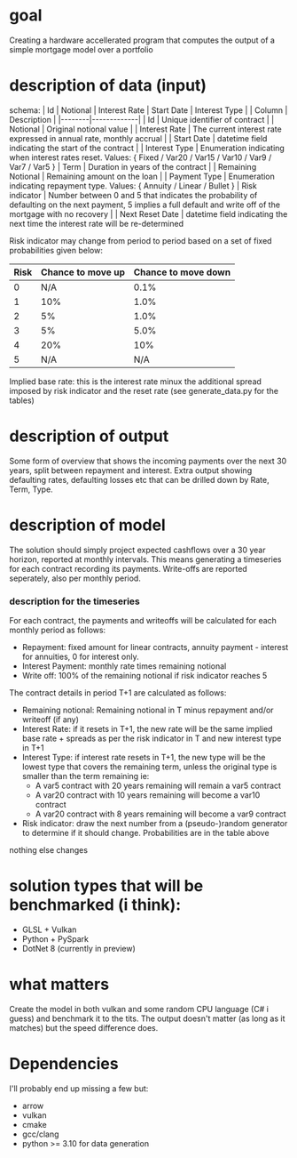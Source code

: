 # goal
Creating a hardware accellerated program that computes the output of a simple mortgage model over a portfolio

# description of data (input)
schema:
| Id | Notional | Interest Rate | Start Date | Interest Type | 
| Column | Description |
|--------|-------------|
| Id	 | Unique identifier of contract |
| Notional | Original notional value |
| Interest Rate | The current interest rate expressed in annual rate, monthly accrual |
| Start Date | datetime field indicating the start of the contract |
| Interest Type | Enumeration indicating when interest rates reset. Values: { Fixed / Var20 / Var15 / Var10 / Var9 / Var7 / Var5 }
| Term | Duration in years of the contract |
| Remaining Notional | Remaining amount on the loan |
| Payment Type | Enumeration indicating repayment type. Values: { Annuity / Linear / Bullet }
| Risk indicator | Number between 0 and 5 that indicates the probability of defaulting on the next payment, 5 implies a full default and write off of the mortgage with no recovery |
| Next Reset Date | datetime field indicating the next time the interest rate will be re-determined

Risk indicator may change from period to period based on a set of fixed probabilities given below:

| Risk | Chance to move up | Chance to move down |
|------|-------------------|---------------------|
| 0    |  N/A              | 0.1%                |
| 1    |  10%              | 1.0%                |
| 2    |  5%               | 1.0%                |
| 3    |  5%               | 5.0%                |
| 4    |  20%              | 10%                 |
| 5    |  N/A              | N/A                 |

Implied base rate: this is the interest rate minux the additional spread imposed by risk indicator and the reset rate (see generate_data.py for the tables)

# description of output
Some form of overview that shows the incoming payments over the next 30 years, split between repayment and interest.
Extra output showing defaulting rates, defaulting losses etc that can be drilled down by Rate, Term, Type.

# description of model
The solution should simply project expected cashflows over a 30 year horizon, reported at monthly intervals. This means generating a timeseries for each contract recording its payments.
Write-offs are reported seperately, also per monthly period.

### description for the timeseries
For each contract, the payments and writeoffs will be calculated for each monthly period as follows:
- Repayment: fixed amount for linear contracts, annuity payment - interest for annuities, 0 for interest only.
- Interest Payment: monthly rate times remaining notional
- Write off: 100% of the remaining notional if risk indicator reaches 5

The contract details in period T+1 are calculated as follows:
- Remaining notional: Remaining notional in T minus repayment and/or writeoff (if any)
- Interest Rate: if it resets in T+1, the new rate will be the same implied base rate + spreads as per the risk indicator in T and new interest type in T+1
- Interest Type: if interest rate resets in T+1, the new type will be the lowest type that covers the remaining term, unless the original type is smaller than the term remaining ie:
  - A var5 contract with 20 years remaining will remain a var5 contract
  - A var20 contract with 10 years remaining will become a var10 contract
  - A var20 contract with 8 years remaining will become a var9 contract
- Risk indicator: draw the next number from a (pseudo-)random generator to determine if it should change. Probabilities are in the table above

nothing else changes

# solution types that will be benchmarked (i think):
- GLSL + Vulkan
- Python + PySpark
- DotNet 8 (currently in preview)

# what matters
Create the model in both vulkan and some random CPU language (C# i guess) and benchmark it to the tits. The output doesn't matter (as long as it matches) but the speed difference does.

# Dependencies
I'll probably end up missing a few but:
- arrow
- vulkan
- cmake
- gcc/clang
- python >= 3.10 for data generation